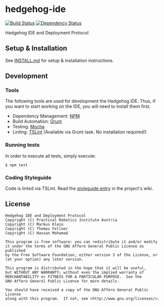 # hedgehog-ide
[![Build Status](https://travis-ci.org/PRIArobotics/hedgehog-ide.svg?branch=master)](https://travis-ci.org/PRIArobotics/hedgehog-ide)
[![Dependency Status](https://david-dm.org/priarobotics/hedgehog-ide.svg)](https://david-dm.org/priarobotics/hedgehog-ide)


Hedgehog IDE and Deployment Protocol

## Setup & Installation
See [INSTALL.md](INSTALL.md) for setup & installation instructions.

## Development
### Tools
The following tools are used for development the Hedgehog IDE.
Thus, if you want to start working on the IDE, you will need to install them first.
- Dependency Management: [NPM](https://www.npmjs.com/)
- Build Automation: [Grunt](http://gruntjs.com/)
- Testing: [Mocha](http://mochajs.org/)
- Linting: [TSLint](https://palantir.github.io/tslint/) (Available via Grunt task. No installation required!)
 
### Running tests
In order to execute all tests, simply execute:
```
$ npm test
```

### Coding Styleguide
Code is linted via TSLint.
Read the [styleguide entry](https://github.com/PRIArobotics/hedgehog-ide/wiki/Styleguide) in the project's wiki.

## License
```text
Hedgehog IDE and Deployment Protocol
Copyright (C) Practical Robotics Institute Austria
Copyright (C) Markus Klein
Copyright (C) Thomas Fellner
Copyright (C) Hassan Mohamad

This program is free software: you can redistribute it and/or modify
it under the terms of the GNU Affero General Public License as published
by the Free Software Foundation, either version 3 of the License, or
(at your option) any later version.

This program is distributed in the hope that it will be useful,
but WITHOUT ANY WARRANTY; without even the implied warranty of
MERCHANTABILITY or FITNESS FOR A PARTICULAR PURPOSE.  See the
GNU Affero General Public License for more details.

You should have received a copy of the GNU Affero General Public License
along with this program.  If not, see <http://www.gnu.org/licenses/>.
```
